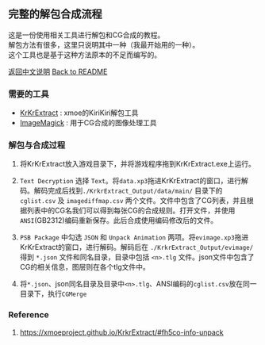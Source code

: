 ## 完整的解包合成流程

这是一份使用相关工具进行解包和CG合成的教程。\
解包方法有很多，这里只说明其中一种（我最开始用的一种）。\
这个工具也是基于这种方法原本的不足而编写的。

[返回中文说明](/doc/README_zh-CN.md)
[Back to README](/README.md)

### 需要的工具

* [KrKrExtract](https://github.com/xmoeproject/KrkrExtract/releases) : xmoe的KiriKiri解包工具
* [ImageMagick](https://imagemagick.org/script/download.php#windows) : 用于CG合成的图像处理工具

### 解包与合成过程

1. 将KrKrExtract放入游戏目录下，并将游戏程序拖到KrKrExtract.exe上运行。

2. `Text Decryption` 选择 `Text`。将`data.xp3`拖进KrKrExtract的窗口，进行解码。解码完成后找到`./KrkrExtract_Output/data/main/` 目录下的 `cglist.csv` 及 `imagediffmap.csv` 两个文件。文件中包含了CG列表，并且根据列表中的CG名我们可以得到每张CG的合成规则。打开文件，并使用`ANSI`(GB2312)编码重新保存。此后合成使用编码修改后的文件。

3. `PSB Package` 中勾选 `JSON` 和 `Unpack Animation` 两项。将`evimage.xp3`拖进KrKrExtract的窗口，进行解码。解码后在 `./KrkrExtract_Output/evimage/` 得到 `*.json` 文件和同名目录，目录中包括 `<n>.tlg` 文件。json文件中包含了CG的相关信息，图层则在各个tlg文件中。

4. 将`*.json`、json同名目录及目录中`<n>.tlg`、ANSI编码的`cglist.csv`放在同一目录下，执行`CGMerge`

### Reference

1. <https://xmoeproject.github.io/KrkrExtract/#fh5co-info-unpack>
